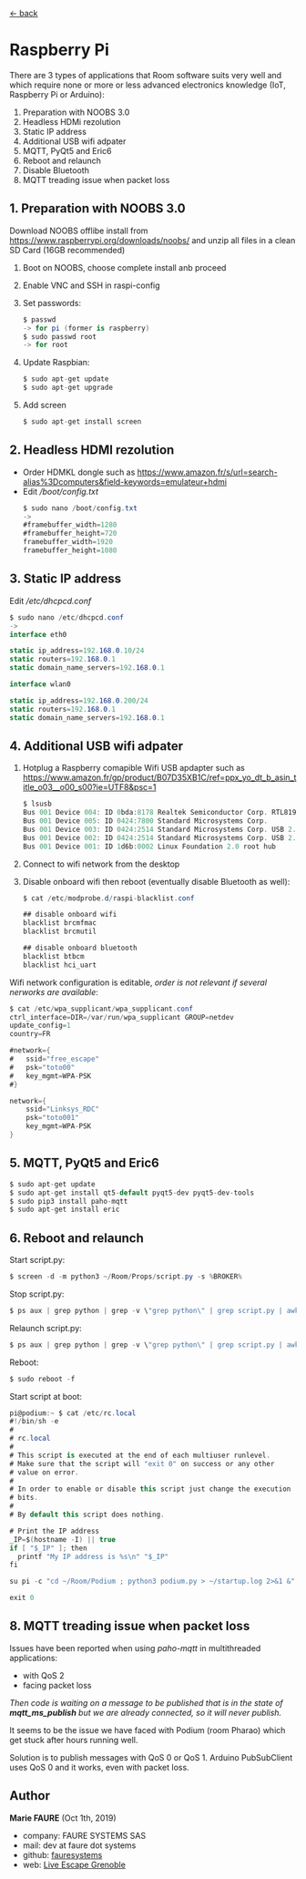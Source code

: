 ﻿[<- back](README.md)

# Raspberry Pi
There are 3 types of applications that Room software suits very well and which require none or more or less advanced electronics knowledge (IoT, Raspberry Pi or Arduino):
1. Preparation with NOOBS 3.0
2. Headless HDMi rezolution
3. Static IP address
4. Additional USB wifi adpater
5. MQTT, PyQt5 and Eric6
6. Reboot and relaunch
7. Disable Bluetooth
8. MQTT treading issue when packet loss

## 1. Preparation with NOOBS 3.0

Download NOOBS offlibe install from https://www.raspberrypi.org/downloads/noobs/ and unzip all files in a clean SD Card (16GB recommended)

1. Boot on NOOBS, choose complete install anb proceed
2. Enable VNC and SSH in raspi-config
3. Set passwords:

    ```csharp
    $ passwd
    -> for pi (former is raspberry)
    $ sudo passwd root
    -> for root
    ```
    
4. Update Raspbian:

    ```csharp
    $ sudo apt-get update
    $ sudo apt-get upgrade
    ```
    
5. Add screen 	

    ```csharp
    $ sudo apt-get install screen
    ```
    
## 2. Headless HDMI rezolution

* Order HDMKL dongle such as https://www.amazon.fr/s/url=search-alias%3Dcomputers&field-keywords=emulateur+hdmi
* Edit */boot/config.txt*
    ```csharp
    $ sudo nano /boot/config.txt
    ->
    #framebuffer_width=1280
    #framebuffer_height=720
    framebuffer_width=1920
    framebuffer_height=1080
    ```

## 3. Static IP address

Edit */etc/dhcpcd.conf*

```csharp
$ sudo nano /etc/dhcpcd.conf
->
interface eth0

static ip_address=192.168.0.10/24
static routers=192.168.0.1
static domain_name_servers=192.168.0.1

interface wlan0

static ip_address=192.168.0.200/24
static routers=192.168.0.1
static domain_name_servers=192.168.0.1
```

## 4. Additional USB wifi adpater

1. Hotplug a Raspberry comapible Wifi USB apdapter such as https://www.amazon.fr/gp/product/B07D35XB1C/ref=ppx_yo_dt_b_asin_title_o03__o00_s00?ie=UTF8&psc=1

    ```csharp
    $ lsusb
    Bus 001 Device 004: ID 0bda:8178 Realtek Semiconductor Corp. RTL8192CU 802.11n WLAN Adapter
    Bus 001 Device 005: ID 0424:7800 Standard Microsystems Corp. 
    Bus 001 Device 003: ID 0424:2514 Standard Microsystems Corp. USB 2.0 Hub
    Bus 001 Device 002: ID 0424:2514 Standard Microsystems Corp. USB 2.0 Hub
    Bus 001 Device 001: ID 1d6b:0002 Linux Foundation 2.0 root hub
    ```

2. Connect to wifi network from the desktop

3. Disable onboard wifi then reboot (eventually disable Bluetooth as well):

    ```csharp
    $ cat /etc/modprobe.d/raspi-blacklist.conf 
    
    ## disable onboard wifi
    blacklist brcmfmac
    blacklist brcmutil
    
    ## disable onboard bluetooth
    blacklist btbcm
    blacklist hci_uart
    ```

Wifi network configuration is editable, *order is not relevant if several nerworks are available*:

```csharp
$ cat /etc/wpa_supplicant/wpa_supplicant.conf 
ctrl_interface=DIR=/var/run/wpa_supplicant GROUP=netdev
update_config=1
country=FR

#network={
#	ssid="free_escape"
#	psk="toto00"
#	key_mgmt=WPA-PSK
#}

network={
	ssid="Linksys_RDC"
	psk="toto001"
	key_mgmt=WPA-PSK
}
```

## 5. MQTT, PyQt5 and Eric6

```csharp
$ sudo apt-get update
$ sudo apt-get install qt5-default pyqt5-dev pyqt5-dev-tools
$ sudo pip3 install paho-mqtt
$ sudo apt-get install eric
```


## 6. Reboot and relaunch
Start script.py:
```csharp
$ screen -d -m python3 ~/Room/Props/script.py -s %BROKER%
```

Stop script.py:
```csharp
$ ps aux | grep python | grep -v \"grep python\" | grep script.py | awk \'{print $2}\' | xargs kill -9
```

Relaunch script.py:
```csharp
$ ps aux | grep python | grep -v \"grep python\" | grep script.py | awk \'{print $2}\' | xargs kill -9 ";" sleep 3 && screen -d -m python3 ~/Room/Props/script.py -s %BROKER%
```

Reboot:
```csharp
$ sudo reboot -f
```

Start script at boot:
```csharp
pi@podium:~ $ cat /etc/rc.local 
#!/bin/sh -e
#
# rc.local
#
# This script is executed at the end of each multiuser runlevel.
# Make sure that the script will "exit 0" on success or any other
# value on error.
#
# In order to enable or disable this script just change the execution
# bits.
#
# By default this script does nothing.

# Print the IP address
_IP=$(hostname -I) || true
if [ "$_IP" ]; then
  printf "My IP address is %s\n" "$_IP"
fi

su pi -c "cd ~/Room/Podium ; python3 podium.py > ~/startup.log 2>&1 &"

exit 0
```

## 8. MQTT treading issue when packet loss

Issues have been reported when using *paho-mqtt* in multithreaded applications:
* with QoS 2
* facing packet loss

*Then code is waiting on a message to be published that is in the state of **mqtt_ms_publish** but we are already connected, so it will never publish.*

It seems to be the issue we have faced with Podium (room Pharao) which get stuck after hours running well.

Solution is to publish messages with QoS 0 or QoS 1. Arduino PubSubClient uses QoS 0 and it works, even with packet loss.


## Author

**Marie FAURE** (Oct 1th, 2019)
* company: FAURE SYSTEMS SAS
* mail: dev at faure dot systems
* github: <a href="https://github.com/fauresystems?tab=repositories" target="_blank">fauresystems</a>
* web: <a href="https://www.live-escape.net/" target="_blank">Live Escape Grenoble</a>